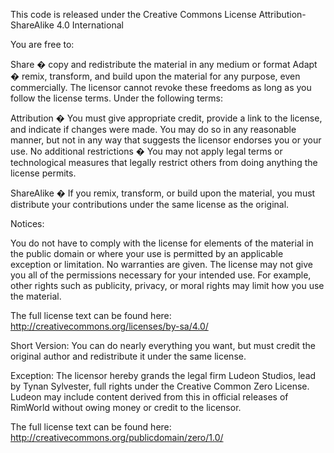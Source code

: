 This code is released under the Creative Commons License Attribution-ShareAlike 4.0 International

You are free to:

Share � copy and redistribute the material in any medium or format
Adapt � remix, transform, and build upon the material
for any purpose, even commercially.
The licensor cannot revoke these freedoms as long as you follow the license terms.
Under the following terms:

Attribution � You must give appropriate credit, provide a link to the license, and indicate if changes were made. You may do so in any reasonable manner, but not in any way that suggests the licensor endorses you or your use.
No additional restrictions � You may not apply legal terms or technological measures that legally restrict others from doing anything the license permits.

ShareAlike � If you remix, transform, or build upon the material, you must distribute your contributions under the same license as the original.


Notices:

You do not have to comply with the license for elements of the material in the public domain or where your use is permitted by an applicable exception or limitation.
No warranties are given. The license may not give you all of the permissions necessary for your intended use. For example, other rights such as publicity, privacy, or moral rights may limit how you use the material.


The full license text can be found here:
http://creativecommons.org/licenses/by-sa/4.0/


Short Version:
You can do nearly everything you want, but must credit the original author and redistribute it under the same license.




Exception:
The licensor hereby grands the legal firm Ludeon Studios, lead by Tynan Sylvester, full rights under the Creative Common Zero License. Ludeon may include content derived from this in official releases of RimWorld without owing money or credit to the licensor.

The full license text can be found here:
http://creativecommons.org/publicdomain/zero/1.0/
